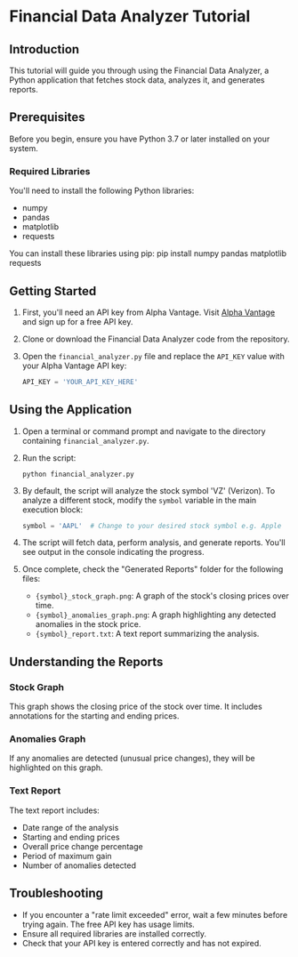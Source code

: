 # Financial Data Analyzer Tutorial

## Introduction

This tutorial will guide you through using the Financial Data Analyzer, a Python application that fetches stock data, analyzes it, and generates reports.

## Prerequisites

Before you begin, ensure you have Python 3.7 or later installed on your system.

### Required Libraries

You'll need to install the following Python libraries:

- numpy
- pandas
- matplotlib
- requests

You can install these libraries using pip: pip install numpy pandas matplotlib requests


## Getting Started

1. First, you'll need an API key from Alpha Vantage. Visit [Alpha Vantage](https://www.alphavantage.co/) and sign up for a free API key.

2. Clone or download the Financial Data Analyzer code from the repository.

3. Open the `financial_analyzer.py` file and replace the `API_KEY` value with your Alpha Vantage API key:

   ```python
   API_KEY = 'YOUR_API_KEY_HERE'
   ```

## Using the Application

1. Open a terminal or command prompt and navigate to the directory containing `financial_analyzer.py`.

2. Run the script:

   ```
   python financial_analyzer.py
   ```

3. By default, the script will analyze the stock symbol 'VZ' (Verizon). To analyze a different stock, modify the `symbol` variable in the main execution block:

   ```python
   symbol = 'AAPL'  # Change to your desired stock symbol e.g. Apple
   ```

4. The script will fetch data, perform analysis, and generate reports. You'll see output in the console indicating the progress.

5. Once complete, check the "Generated Reports" folder for the following files:
   - `{symbol}_stock_graph.png`: A graph of the stock's closing prices over time.
   - `{symbol}_anomalies_graph.png`: A graph highlighting any detected anomalies in the stock price.
   - `{symbol}_report.txt`: A text report summarizing the analysis.

## Understanding the Reports

### Stock Graph
This graph shows the closing price of the stock over time. It includes annotations for the starting and ending prices.

### Anomalies Graph
If any anomalies are detected (unusual price changes), they will be highlighted on this graph.

### Text Report
The text report includes:
- Date range of the analysis
- Starting and ending prices
- Overall price change percentage
- Period of maximum gain
- Number of anomalies detected

## Troubleshooting

- If you encounter a "rate limit exceeded" error, wait a few minutes before trying again. The free API key has usage limits.
- Ensure all required libraries are installed correctly.
- Check that your API key is entered correctly and has not expired.


